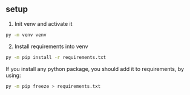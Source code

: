 ## setup

1. Init venv and activate it
```bash
py -m venv venv
```

2. Install requirements into venv
```bash
py -m pip install -r requirements.txt
```
If you install any python package, you should add it to requirements, by using:
```bash
py -m pip freeze > requirements.txt
```